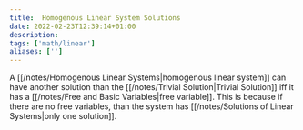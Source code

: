 ```yaml
---
title:  Homogenous Linear System Solutions
date: 2022-02-23T12:39:14+01:00
description: 
tags: ['math/linear']
aliases: ['']
---
```

A [[/notes/Homogenous Linear Systems|homogenous linear system]] can have another solution than the [[/notes/Trivial Solution|Trivial Solution]] iff it has a [[/notes/Free and Basic Variables|free variable]]. This is because if there are no free variables, than the system has [[/notes/Solutions of Linear Systems|only one solution]].